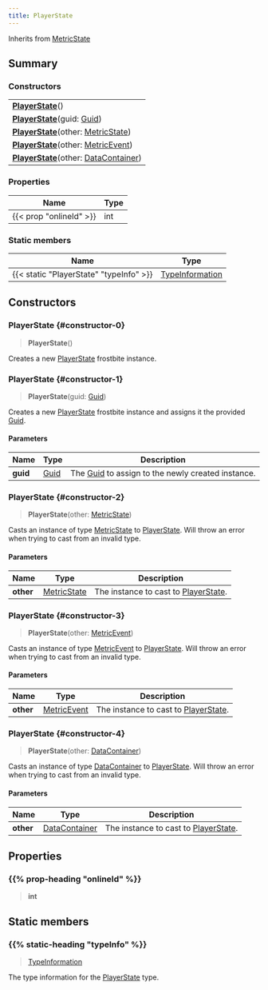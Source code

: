 ```yaml
---
title: PlayerState
---
```


Inherits from 
[MetricState](/vext/ref/fb/metricstate)

## Summary
### Constructors
| |
| ----------- |
| **[PlayerState](#constructor-0)**() |
| **[PlayerState](#constructor-1)**(guid: [Guid](/vext/ref/shared/class/guid)) |
| **[PlayerState](#constructor-2)**(other: [MetricState](/vext/ref/fb/metricstate)) |
| **[PlayerState](#constructor-3)**(other: [MetricEvent](/vext/ref/fb/metricevent)) |
| **[PlayerState](#constructor-4)**(other: [DataContainer](/vext/ref/shared/class/datacontainer)) |

### Properties
| Name | Type |
| ---- | ---- |
| {{< prop "onlineId" >}} | int |

### Static members
| Name | Type |
| ---- | ---- |
| {{< static "PlayerState" "typeInfo" >}} | [TypeInformation](/vext/ref/shared/class/typeinformation) |

## Constructors
### PlayerState {#constructor-0}
> **PlayerState**()

Creates a new [PlayerState](/vext/ref/fb/playerstate) frostbite instance.

### PlayerState {#constructor-1}
> **PlayerState**(guid: [Guid](/vext/ref/shared/class/guid))

Creates a new [PlayerState](/vext/ref/fb/playerstate) frostbite instance and assigns it the provided [Guid](/vext/ref/shared/class/guid).

#### Parameters
| Name | Type | Description |
| ---- | ---- | ----------- |
| **guid** | [Guid](/vext/ref/shared/class/guid) | The [Guid](/vext/ref/shared/class/guid) to assign to the newly created instance. |

### PlayerState {#constructor-2}
> **PlayerState**(other: [MetricState](/vext/ref/fb/metricstate))

Casts an instance of type [MetricState](/vext/ref/fb/metricstate) to [PlayerState](/vext/ref/fb/playerstate). Will throw an error when trying to cast from an invalid type.

#### Parameters
| Name | Type | Description |
| ---- | ---- | ----------- |
| **other** | [MetricState](/vext/ref/fb/metricstate) | The instance to cast to [PlayerState](/vext/ref/fb/playerstate). |

### PlayerState {#constructor-3}
> **PlayerState**(other: [MetricEvent](/vext/ref/fb/metricevent))

Casts an instance of type [MetricEvent](/vext/ref/fb/metricevent) to [PlayerState](/vext/ref/fb/playerstate). Will throw an error when trying to cast from an invalid type.

#### Parameters
| Name | Type | Description |
| ---- | ---- | ----------- |
| **other** | [MetricEvent](/vext/ref/fb/metricevent) | The instance to cast to [PlayerState](/vext/ref/fb/playerstate). |

### PlayerState {#constructor-4}
> **PlayerState**(other: [DataContainer](/vext/ref/shared/class/datacontainer))

Casts an instance of type [DataContainer](/vext/ref/shared/class/datacontainer) to [PlayerState](/vext/ref/fb/playerstate). Will throw an error when trying to cast from an invalid type.

#### Parameters
| Name | Type | Description |
| ---- | ---- | ----------- |
| **other** | [DataContainer](/vext/ref/shared/class/datacontainer) | The instance to cast to [PlayerState](/vext/ref/fb/playerstate). |

## Properties
### {{% prop-heading "onlineId" %}}
> **int**

## Static members
### {{% static-heading "typeInfo" %}}
> [TypeInformation](/vext/ref/shared/class/typeinformation)

The type information for the [PlayerState](/vext/ref/fb/playerstate) type.

